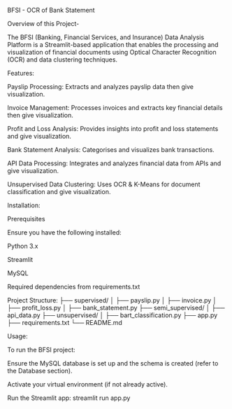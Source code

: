 BFSI - OCR of Bank Statement 

Overview of this Project-

The BFSI (Banking, Financial Services, and Insurance) Data Analysis Platform is a Streamlit-based application that enables the processing and visualization of financial documents using Optical Character Recognition (OCR) and data clustering techniques.

Features:

Payslip Processing: Extracts and analyzes payslip data then give visualization.

Invoice Management: Processes invoices and extracts key financial details then give visualization.

Profit and Loss Analysis: Provides insights into profit and loss statements and give visualization.

Bank Statement Analysis: Categorises and visualizes bank transactions.

API Data Processing: Integrates and analyzes financial data from APIs and give visualization.

Unsupervised Data Clustering: Uses OCR & K-Means for document classification  and give visualization.


Installation:

Prerequisites

Ensure you have the following installed:

Python 3.x

Streamlit

MySQL

Required dependencies from requirements.txt

Project Structure:
├── supervised/
│   ├── payslip.py
│   ├── invoice.py
│   ├── profit_loss.py
│   ├── bank_statement.py
├── semi_supervised/
│   ├── api_data.py
├── unsupervised/
│   ├── bart_classification.py
├── app.py
├── requirements.txt
└── README.md


Usage:

To run the BFSI project:

Ensure the MySQL database is set up and the schema is created (refer to the Database section).

Activate your virtual environment (if not already active).

Run the Streamlit app:
streamlit run app.py




